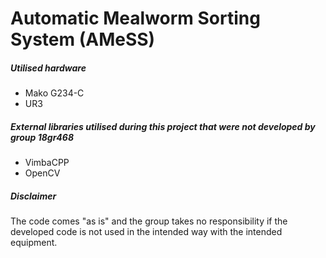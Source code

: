 # Automatic Mealworm Sorting System (AMeSS)

##### Utilised hardware
* Mako G234-C
* UR3

##### External libraries utilised during this project that were not developed by group 18gr468
* VimbaCPP
* OpenCV

##### Disclaimer
The code comes "as is" and the group takes no responsibility if the developed code is not used in the intended way with the intended equipment.